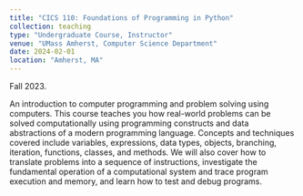 ```yaml
---
title: "CICS 110: Foundations of Programming in Python"
collection: teaching
type: "Undergraduate Course, Instructor"
venue: "UMass Amherst, Computer Science Department"
date: 2024-02-01
location: "Amherst, MA"
---
```


Fall 2023.

An introduction to computer programming and problem solving using computers. This course teaches you how real-world problems can be solved computationally using programming constructs and data abstractions of a modern programming language. Concepts and techniques covered include variables, expressions, data types, objects, branching, iteration, functions, classes, and methods. We will also cover how to translate problems into a sequence of instructions, investigate the fundamental operation of a computational system and trace program execution and memory, and learn how to test and debug programs. 